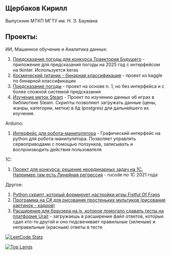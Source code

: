 ## Щербаков Кирилл

Выпускник МТКП МГТУ им. Н. Э. Баумана

## Проекты:

ИИ, Машинное обучение и Аналитика данных:
1. [Предсказание погоды для конкурса Траектория Будущего](https://github.com/Tirkirill/Forecasting_trajectory) - приложение для предсказания погоды на 2025 год с интерфейсом на tkinter. Используется keras
2. [Космический титаник - бинарная классификация](https://github.com/Tirkirill/SpaceTitanic) - проект из kaggle по бинарной классификации
3. [Предсказание погоды](https://github.com/Tirkirill/Forecasting_experiment) - проект на основе п. 1, но без интерфейса и с более сложной системой предсказания
4. [Изучение меток Steam](https://github.com/Tirkirill/SteamDB) - Проект по изучению данных об играх в библиотеке Steam. Скрипты позволяют загружать данные (цены, жанры, категории, метки) в бд (postgres) для дальнейшего их изучения.

Arduino:
1. [Интерфейс для робота-манипулятора](https://github.com/Tirkirill/Manipulator) - Графический интерфейс на python для робота-манипулятора. Позволяет управлять сервоприводами с помощью ползунков, записывать и воспроизводить действия пользователя

1С:
1. [Проект для конкурса: решение неординарных задач на 1С. Например там есть Линейная регрессия](https://github.com/Tirkirill/Rucode1C) - rucode по 1С 2021 года

Другое:
1. [Python скрипт, который формирует настройки игры Fistful Of Frags](https://github.com/Tirkirill/FOF_Script)
2. [Программа на C# для рисования простеньких мультиков (рисование картинок - кадров)](https://github.com/Tirkirill/Paint)
3. [Расширение для браузера на js, которое помогало сдавать тесты на платформе Urait](https://github.com/Tirkirill/UraitTestExtension) - загружаешь в расширение файл ответов, которые сдал кто-то другой и оно подсвечивает правильные (зеленым) и неправильные (красным) ответы в тесте



[![LeetCode Stats](https://leetcard.jacoblin.cool/tirkirill?theme=light&font=Sirin%20Stencil&ext=heatmap)](https://leetcode.com/tirkirill)

[![Top Langs](https://github-readme-stats.vercel.app/api/top-langs/?username=tirkirill&hide=jupyter%20notebook,C#)](https://github.com/anuraghazra/github-readme-stats)
